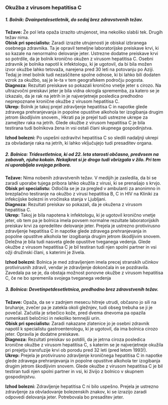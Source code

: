 ### Okužba z virusom hepatitisa C

##### **1. Bolnik:** Dvainpetdesetletnik, do sedaj brez zdravstvenih težav.

**Težave:** Že pol leta opaža izrazito utrujenost, ima nekoliko slabši tek. Drugih težav nima.    
**Obisk pri specialistu:** Zaradi izrazite utrujenosti je obiskal izbranega osebnega zdravnika. Ta je opravil temeljne laboratorijske preiskave krvi, ki so kazale na nenormalno delovanje jeter. Ustrezne dodatne preiskave krvi so potrdile, da je bolnik kronično okužen z virusom hepatitisa C. Osebni zdravnik je bolnika napotil k infektologu, ki je ugotovil, da bi bila možen izvor okužbe lahko tetovaža, narejena pred 30 leti na potovanju po Aziji. Tedaj je imel bolnik tudi nezaščitene spolne odnose, ki bi lahko bili dodaten vzrok za okužbo, saj je le-ta v tem geografskem področju pogosta.     
**Diagnoza:** Rezultati preiskave so pokazali kronično vnetje jeter s cirozo. Na ultrazvočni preiskavi jeter je bila vidna okrogla sprememba, za katero se je izkazalo, da je rak na jetrih in je najverjetneje posledica predhodno neprepoznane kronične okužbe z virusom hepatitisa C.     
**Ukrep:** Bolnik je takoj prejel zdravljenje hepatitisa C in napotke glede zdravega prehranjevanja in popolne opustitve alkohola ter izogibanja drugim jetrom škodljivim snovem., Hkrati pa je prejel tudi ustrezne ukrepe za zamejitev raka na jetrih. Glede okužbe z virusom hepatitisa C je bila testirana tudi bolnikova žena in vsi ostali člani skupnega gospodinjstva.    

**Izhod bolezni:** Po uspešni ozdravitvi hepatitisa C so sledili nadaljnji ukrepi za obvladanje raka na jetrih, ki lahko vključujejo tudi presaditev organa. 


##### **2. Bolnica:** Tridesetletnica, ki od 22. leta starosti občasno, predvsem na zabavah, njuha kokain. Nekajkrat si je drogo tudi vbrizgala v žilo. Pri tem ni uporabljala svojega pribora.

**Težave:** Nima nobenih zdravstvenih težav. V medijih je zasledila, da bi se zaradi uporabe tujega pribora lahko okužila z virusi, ki se prenašajo s krvjo.  
**Obisk pri specialistu:** Odločila se je za pregled v ambulanti za anonimno in brezplačno testiranje na okužbo z virusi hepatitisa B, C in HIV na Kliniki za infekcijske bolezni in vročinska stanja v Ljubljani.  
**Diagnoza:** Rezultati preiskav so pokazali, da je okužena z virusom hepatitisa C.  
**Ukrep:** Takoj je bila napotena k infektologu, ki je ugotovil kronično vnetje jeter, ob tem pa je bolnica imela povsem normalne rezultate laboratorijskih preiskav krvi za opredelitev delovanje jeter. Prejela je ustrezno protivirusno zdravljenje hepatitisa C in napotke glede zdravega prehranjevanja in popolne opustitve alkohola ter izogibanja drugim jetrom škodljivim snovem. Deležna je bila tudi nasveta glede opustitve tveganega vedenja. Glede okužbe z virusom hepatitisa C je bil testiran tudi njen spolni partner in vsi ožji družinski člani, s katerimi je živela.


**Izhod bolezni:** Bolnica je med zdravljenjem imela precej stranskih učinkov protivirusnih zdravil, vendar je zdravljenje dokončala in se pozdravila. Zavedala pa se je, da obstaja možnost ponovne okužbe z virusom hepatitisa C, če ne bo spremenila svojega tveganega vedenja

##### **3. Bolnica:** Devetinpetdesetletnica, predhodno brez zdravstvenih težav.

**Težave:** Opaža, da se v zadnjem mesecu hitreje utrudi, občasno jo sili na bruhanje, zvečer pa je zatekla okoli gležnjev, tudi obseg trebuha se ji je povečal. Začutila je srbečico kože, pred dvema dnevoma pa opazila rumenkasti beločnici in nekoliko temnejši urin.  
**Obisk pri specialistu:** Zaradi nakazane zlatenice jo je osebni zdravnik napotil k specialistu gastroenterologu, ki je ugotovil, da ima bolnica cirozo jeter. Opravila je dodatne preiskave.   
**Diagnoza:** Rezultati preiskav so potdili, da je jetrna ciroza posledica kronične okužbe z virusom hepatitisa C, s katerim se je najverjetneje okužila pri prejetju transfuzije krvi ob porodu pred 32 leti (pred letom 1993!).  
**Ukrep:** Prejela je protivirusno zdravljenje kroničnega hepatitisa C in napotke glede zdravega prehranjevanja in popolne opustitve alkohola ter izogibanja drugim jetrom škodljivim snovem. Glede okužbe z virusom hepatitisa C je bil testiran tudi njen spolni partner in vsi, ki živijo z bolnico v skupnem gospodinjstvu.  

**Izhod bolezni:** Zdravljenje hepatitisa C ni bilo uspešno. Prejela je ustrezno zdravljenje za obvladovanje bolezenskih znakov, ki se izrazijo zaradi odpovedi delovanja jeter. Potrebovala bo presaditev jeter. 

